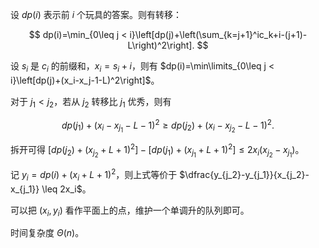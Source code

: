 设 $dp(i)$ 表示前 $i$ 个玩具的答案。则有转移：

$$
dp(i)=\min_{0\leq j < i}\left[dp(j)+\left(\sum_{k=j+1}^ic_k+i-(j+1)-L\right)^2\right].
$$

设 $s_i$ 是 $c_i$ 的前缀和，$x_i=s_i+i$，则有 $dp(i)=\min\limits_{0\leq j < i}\left[dp(j)+(x_i-x_j-1-L)^2\right]$。

对于 $j_1 < j_2$，若从 $j_2$ 转移比 $j_1$ 优秀，则有

$$
dp(j_1)+(x_i-x_{j_1}-L-1)^2 \geq dp(j_2)+(x_i-x_{j_2}-L-1)^2.
$$

拆开可得 $\left[dp(j_2)+(x_{j_2}+L+1)^2\right]-\left[dp(j_1)+(x_{j_1}+L+1)^2\right] \leq 2x_i(x_{j_2}-x_{j_1})$。

记 $y_i=dp(i)+(x_i+L+1)^2$，则上式等价于 $\dfrac{y_{j_2}-y_{j_1}}{x_{j_2}-x_{j_1}} \leq 2x_i$。

可以把 $(x_i,y_i)$ 看作平面上的点，维护一个单调升的队列即可。

时间复杂度 $\Theta(n)$。
